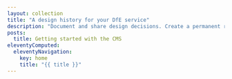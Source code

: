 ```yaml
---
layout: collection
title: "A design history for your DfE service"
description: "Document and share design decisions. Create a permanent record of how your service has developed over time."
posts:
  title: Getting started with the CMS
eleventyComputed:
  eleventyNavigation:
    key: home
    title: "{{ title }}"
---
```

